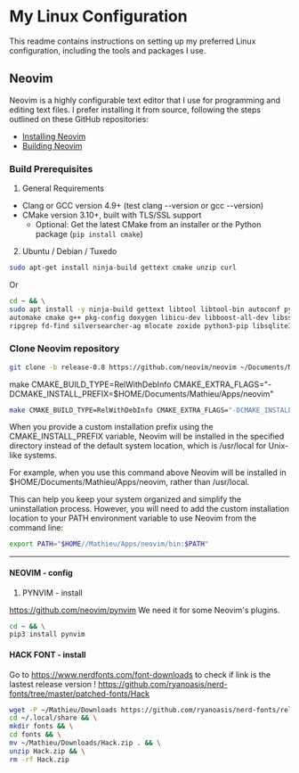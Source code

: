 # My Linux Configuration

This readme contains instructions on setting up my preferred Linux configuration, including the tools and packages I use.

## Neovim

Neovim is a highly configurable text editor that I use for programming and editing text files. I prefer installing it from source, following the steps outlined on these GitHub repositories:

- [Installing Neovim](https://github.com/neovim/neovim/wiki/Installing-Neovim#install-from-source)
- [Building Neovim](https://github.com/neovim/neovim/wiki/Building-Neovim)

### Build Prerequisites

1. General Requirements

- Clang or GCC version 4.9+ (test clang --version or gcc --version)
- CMake version 3.10+, built with TLS/SSL support
  - Optional: Get the latest CMake from an installer or the Python package (`pip install cmake`)

2. Ubuntu / Debian / Tuxedo

```sh
sudo apt-get install ninja-build gettext cmake unzip curl
```

Or

```sh
cd ~ && \
sudo apt install -y ninja-build gettext libtool libtool-bin autoconf python3-dev \
automake cmake g++ pkg-config doxygen libicu-dev libboost-all-dev libssl-dev \
ripgrep fd-find silversearcher-ag mlocate zoxide python3-pip libsqlite3-dev bat
```

### Clone Neovim repository

```sh
git clone -b release-0.8 https://github.com/neovim/neovim ~/Documents/Mathieu/Apps/Neovim
```

make CMAKE_BUILD_TYPE=RelWithDebInfo CMAKE_EXTRA_FLAGS="-DCMAKE_INSTALL_PREFIX=$HOME/Documents/Mathieu/Apps/neovim"

```sh
make CMAKE_BUILD_TYPE=RelWithDebInfo CMAKE_EXTRA_FLAGS="-DCMAKE_INSTALL_PREFIX=$HOME/Mathieu/Apps/neovim"
```

When you provide a custom installation prefix using the CMAKE_INSTALL_PREFIX variable, Neovim will be installed in the specified directory instead of the default system location, which is /usr/local for Unix-like systems.

For example, when you use this command above Neovim will be installed in $HOME/Documents/Mathieu/Apps/neovim, rather than /usr/local.

This can help you keep your system organized and simplify the uninstallation process. However, you will need to add the custom installation location to your PATH environment variable to use Neovim from the command line:

```sh
export PATH="$HOME//Mathieu/Apps/neovim/bin:$PATH"

```

---

#### NEOVIM - config

1. PYNVIM - install

https://github.com/neovim/pynvim
We need it for some Neovim's plugins.

```sh
cd ~ && \
pip3 install pynvim
```

#### HACK FONT - install

Go to https://www.nerdfonts.com/font-downloads to check if link is the lastest release version !
https://github.com/ryanoasis/nerd-fonts/tree/master/patched-fonts/Hack

```sh
wget -P ~/Mathieu/Downloads https://github.com/ryanoasis/nerd-fonts/releases/download/v2.2.2/Hack.zip && \
cd ~/.local/share && \
mkdir fonts && \
cd fonts && \
mv ~/Mathieu/Downloads/Hack.zip . && \
unzip Hack.zip && \
rm -rf Hack.zip
```
